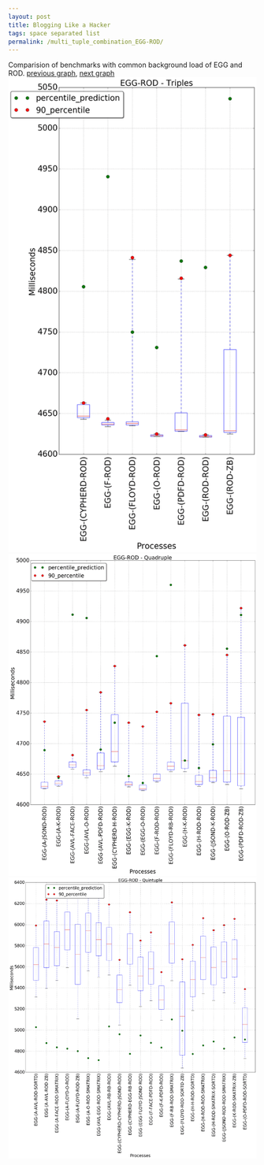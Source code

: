 ```yaml
---
layout: post
title: Blogging Like a Hacker
tags: space separated list
permalink: /multi_tuple_combination_EGG-ROD/
---
```


Comparision of benchmarks with common background load of EGG and ROD.
[previous graph](../multi_tuple_combination_EGG-RB/), [next graph](../multi_tuple_combination_EGG-SMATRIX/)
![graph figure](./images/triple/EGG/EGG-ROD_box.png)![graph figure](./images/quadruple/EGG/EGG-ROD_box.png)![graph figure](./images/quintuple/EGG/EGG-ROD_box.png)